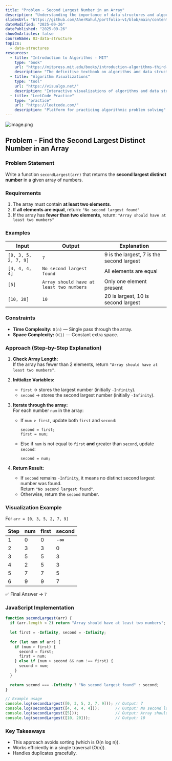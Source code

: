 ```yaml
---
title: "Problem - Second Largest Number in an Array"
description: "Understanding the importance of data structures and algorithms in programming. Learn systematic problem-solving approaches, algorithmic thinking, and how DSA impacts software performance and efficiency."
slidesUrl: "https://github.com/AherRahul/portfolio-v1/blob/main/content/articles"
dateModified: "2025-09-26"
datePublished: "2025-09-26"
showOnArticles: false
courseName: 03-data-structure
topics:
  - data-structures
resources:
  - title: "Introduction to Algorithms - MIT"
    type: "book"
    url: "https://mitpress.mit.edu/books/introduction-algorithms-third-edition"
    description: "The definitive textbook on algorithms and data structures"
  - title: "Algorithm Visualizations"
    type: "tool"
    url: "https://visualgo.net/"
    description: "Interactive visualizations of algorithms and data structures"
  - title: "LeetCode Practice"
    type: "practice"
    url: "https://leetcode.com/"
    description: "Platform for practicing algorithmic problem solving"
---
```


![image.png](https://res.cloudinary.com/duojkrgue/image/upload/v1758777256/Portfolio/dsa/Data_Structure_and_algorithms_xibaur.png)

Problem - Find the Second Largest Distinct Number in an Array
------------------------------------------------------------------------------

### Problem Statement
Write a function `secondLargest(arr)` that returns the **second largest distinct number** in a given array of numbers.

### Requirements

1. The array must contain **at least two elements**.  
2. If **all elements are equal**, return:  `"No second largest found"`  
3. If the array has **fewer than two elements**, return: `"Array should have at least two numbers"`

### Examples

| Input | Output | Explanation |
|--------|---------|-------------|
| `[0, 3, 5, 2, 7, 9]` | `7` | 9 is the largest, 7 is the second largest |
| `[4, 4, 4, 4]` | `No second largest found` | All elements are equal |
| `[5]` | `Array should have at least two numbers` | Only one element present |
| `[10, 20]` | `10` | 20 is largest, 10 is second largest |

### Constraints

- **Time Complexity:** `O(n)` — Single pass through the array.  
- **Space Complexity:** `O(1)` — Constant extra space.

### Approach (Step-by-Step Explanation)

1. **Check Array Length:**  
   If the array has fewer than 2 elements, return `"Array should have at least two numbers"`.

2. **Initialize Variables:**  
   - `first` → stores the largest number (initially `-Infinity`).  
   - `second` → stores the second largest number (initially `-Infinity`).

3. **Iterate through the array:**  
   For each number `num` in the array:
   - If `num > first`, update both `first` and `second`:
     ```
     second = first;
     first = num;
     ```
   - Else if `num` is not equal to `first` **and** greater than `second`, update `second`:
     ```
     second = num;
     ```

4. **Return Result:**  
   - If `second` remains `-Infinity`, it means no distinct second largest number was found.  
     Return `"No second largest found"`.  
   - Otherwise, return the `second` number.

### Visualization Example

For `arr = [0, 3, 5, 2, 7, 9]`

| Step | num | first | second |
|------|-----|--------|---------|
| 1 | 0 | 0 | -∞ |
| 2 | 3 | 3 | 0 |
| 3 | 5 | 5 | 3 |
| 4 | 2 | 5 | 3 |
| 5 | 7 | 7 | 5 |
| 6 | 9 | 9 | 7 |

✅ Final Answer → `7`

### JavaScript Implementation

```javascript
function secondLargest(arr) {
  if (arr.length < 2) return "Array should have at least two numbers";
  
  let first = -Infinity, second = -Infinity;
  
  for (let num of arr) {
    if (num > first) {
      second = first;
      first = num;
    } else if (num > second && num !== first) {
      second = num;
    }
  }
  
  return second === -Infinity ? "No second largest found" : second;
}

// Example usage
console.log(secondLargest([0, 3, 5, 2, 7, 9])); // Output: 7
console.log(secondLargest([4, 4, 4, 4]));       // Output: No second largest found
console.log(secondLargest([5]));                // Output: Array should have at least two numbers
console.log(secondLargest([10, 20]));           // Output: 10

```

### Key Takeaways
- This approach avoids sorting (which is O(n log n)).
- Works efficiently in a single traversal (O(n)).
- Handles duplicates gracefully.